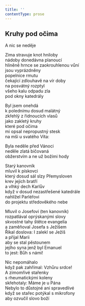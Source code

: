 ```yaml
---
title: ''
contentType: prose
---
```


## Kruhy pod očima

A nic se neděje

Zima stravuje knot hniloby  
nádoby donedávna planoucí  
hliněně hrnce se zaokrouhlenou vůní  
jsou vyprázdněny  
popelnice rmutu  
čekající zdlouhavě na vír doby  
na posvátný rozptyl  
všeho kalu odpadu zla  
pod okny katedrály

Byl jsem onehdá  
k polednímu dosud malátný  
zkřehlý z řidnoucích vlasů  
jako zakletý kruhy  
které pod očima  
mi opsal nepropustný stesk  
na mši u svatého Víta:

Byla neděle před Vánoci  
neděle zlatá bičovaná  
obžerstvím a ne už božími hody

Starý kanovník  
mluvil k pískovci  
který dosud sál slzy Přemysloven  
krev jejich bratří  
a vlhký dech Karlův  
když v dosud nezastřešené katedrále  
nahlížel Parléřovi  
do projektu středověkého nebe

Mluvil o Josefovi (ten kanovník)  
rozpatlával oprýskanými slovy  
skvostné tahy štětce evangelia  
a zaměňoval Josefa s Ježíšem  
Říkal doslova: I zalekl se Ježíš  
a přijal Marii  
aby se stal pěstounem  
jejího syna jenž byl Emanuel  
to jest: Bůh s námi!

Nic nepomáhalo  
když pak zahřímal: Vzhůru srdce!  
A zimomřivé stařenky  
s rheumatickými koleny  
skřehotaly: Máme je u Pána  
Nebylo to důstojné ani spravedlivé  
když se stařec potýkal s mikrofony  
aby ozvučil slovo boží
